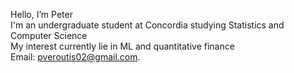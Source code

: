 Hello, I’m Peter\
I'm an undergraduate student at Concordia studying Statistics and Computer Science\
My interest currently lie in ML and quantitative finance\
Email: pveroutis02@gmail.com.

<!---
pverout/pverout is a ✨ special ✨ repository because its `README.md` (this file) appears on your GitHub profile.
You can click the Preview link to take a look at your changes.
--->
